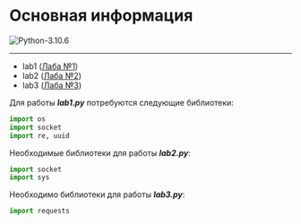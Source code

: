 # Основная информация

![Python-3.10.6](https://img.shields.io/badge/Python-v3.10.6-blue?style=for-the-badge)

---

+ lab1 ([Лаба №1](https://github.com/Dante1902/Tort-Al/tree/laba%231))
+ lab2 ([Лаба №2](https://github.com/Dante1902/Tort-Al/tree/lab2))
+ lab3 ([Лаба №3](https://github.com/Dante1902/Tort-Al/tree/laba%233))

Для работы ***lab1.py*** потребуются следующие библиотеки: 

```python
import os
import socket
import re, uuid
```

Необходимые библиотеки для работы ***lab2.py***: 
```python
import socket
import sys
```
Необходимо библиотеки для работы ***lab3.py***:

```python 
import requests
```
